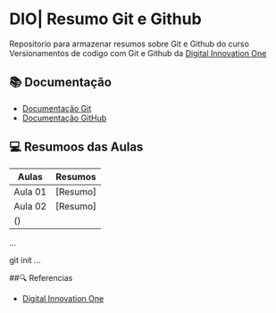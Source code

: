 
# DIO| Resumo Git e Github

Repositorio para armazenar resumos sobre Git e Github do curso Versionamentos de codigo com Git e Github da [Digital Innovation One](https://web.dio.me)

## 📚 Documentação
- [Documentação Git](https://git-scm.com/doc)
- [Documentação GitHub](https://docs.github.com/)

 ## 💻 Resumoos das Aulas

 | Aulas | Resumos |
 |-------|---------|
 | Aula 01 |[Resumo]
 | Aula 02 |[Resumo]
() |

...

git init
...

##🔍 Referencias 
- [Digital Innovation One](https://web.dio.me/)
